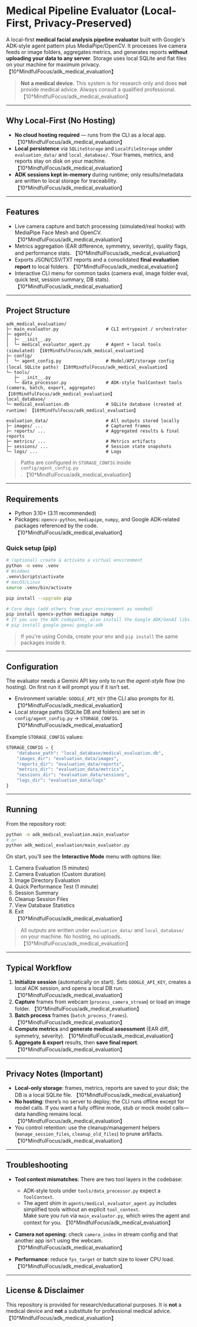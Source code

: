 # Medical Pipeline Evaluator (Local-First, Privacy-Preserved)

A local-first **medical facial analysis pipeline evaluator** built with Google's ADK-style agent pattern plus MediaPipe/OpenCV. It processes live camera feeds or image folders, aggregates metrics, and generates reports **without uploading your data to any server**. Storage uses local SQLite and flat files on your machine for maximum privacy. 【10†MindfulFocus/adk_medical_evaluation】

> **Not a medical device.** This system is for research only and does **not** provide medical advice. Always consult a qualified professional. 【10†MindfulFocus/adk_medical_evaluation】

---

## Why Local-First (No Hosting)
- **No cloud hosting required** — runs from the CLI as a local app. 【10†MindfulFocus/adk_medical_evaluation】  
- **Local persistence** via `SQLiteStorage` and `LocalFileStorage` under `evaluation_data/` and `local_database/`. Your frames, metrics, and reports stay on disk on your machine. 【10†MindfulFocus/adk_medical_evaluation】  
- **ADK sessions kept in-memory** during runtime; only results/metadata are written to local storage for traceability. 【10†MindfulFocus/adk_medical_evaluation】

---

## Features
- Live camera capture and batch processing (simulated/real hooks) with MediaPipe Face Mesh and OpenCV. 【10†MindfulFocus/adk_medical_evaluation】  
- Metrics aggregation (EAR difference, symmetry, severity), quality flags, and performance stats. 【10†MindfulFocus/adk_medical_evaluation】  
- Exports JSON/CSV/TXT reports and a consolidated **final evaluation report** to local folders. 【10†MindfulFocus/adk_medical_evaluation】  
- Interactive CLI menu for common tasks (camera eval, image folder eval, quick test, session summary, DB stats). 【10†MindfulFocus/adk_medical_evaluation】

---

## Project Structure
```
adk_medical_evaluation/
├─ main_evaluator.py                  # CLI entrypoint / orchestrator
├─ agents/
│  ├─ __init__.py
│  └─ medical_evaluator_agent.py      # Agent + local tools (simulated) 【10†MindfulFocus/adk_medical_evaluation】
├─ config/
│  └─ agent_config.py                 # Model/API/storage config (local SQLite paths) 【10†MindfulFocus/adk_medical_evaluation】
└─ tools/
   ├─ __init__.py
   └─ data_processor.py               # ADK-style ToolContext tools (camera, batch, export, aggregate) 【10†MindfulFocus/adk_medical_evaluation】
local_database/
└─ medical_evaluation.db              # SQLite database (created at runtime) 【10†MindfulFocus/adk_medical_evaluation】

evaluation_data/                      # All outputs stored locally
├─ images/ ...                        # Captured frames
├─ reports/ ...                       # Aggregated results & final reports
├─ metrics/ ...                       # Metrics artifacts
├─ sessions/ ...                      # Session state snapshots
└─ logs/ ...                          # Logs
```
> Paths are configured in `STORAGE_CONFIG` inside `config/agent_config.py`. 【10†MindfulFocus/adk_medical_evaluation】

---

## Requirements

- Python 3.10+ (3.11 recommended)
- Packages: `opencv-python`, `mediapipe`, `numpy`, and Google ADK-related packages referenced by the code. 【10†MindfulFocus/adk_medical_evaluation】

### Quick setup (pip)
```bash
# (optional) create & activate a virtual environment
python -m venv .venv
# Windows
.venv\Scripts\activate
# macOS/Linux
source .venv/bin/activate

pip install --upgrade pip

# Core deps (add others from your environment as needed)
pip install opencv-python mediapipe numpy
# If you use the ADK codepaths, also install the Google ADK/GenAI libs:
# pip install google-genai google-adk
```

> If you're using Conda, create your env and `pip install` the same packages inside it.

---

## Configuration

The evaluator needs a Gemini API key only to run the *agent-style* flow (no hosting). On first run it will prompt you if it isn’t set.

- Environment variable: `GOOGLE_API_KEY` (the CLI also prompts for it). 【10†MindfulFocus/adk_medical_evaluation】  
- Local storage paths (SQLite DB and folders) are set in `config/agent_config.py` → `STORAGE_CONFIG`. 【10†MindfulFocus/adk_medical_evaluation】

Example `STORAGE_CONFIG` values:
```python
STORAGE_CONFIG = {
    "database_path": "local_database/medical_evaluation.db",
    "images_dir": "evaluation_data/images",
    "reports_dir": "evaluation_data/reports",
    "metrics_dir": "evaluation_data/metrics",
    "sessions_dir": "evaluation_data/sessions",
    "logs_dir": "evaluation_data/logs"
}
```

---

## Running

From the repository root:

```bash
python -m adk_medical_evaluation.main_evaluator
# or
python adk_medical_evaluation/main_evaluator.py
```

On start, you’ll see the **Interactive Mode** menu with options like:
1. Camera Evaluation (5 minutes)  
2. Camera Evaluation (Custom duration)  
3. Image Directory Evaluation  
4. Quick Performance Test (1 minute)  
5. Session Summary  
6. Cleanup Session Files  
7. View Database Statistics  
8. Exit  
【10†MindfulFocus/adk_medical_evaluation】

> All outputs are written under `evaluation_data/` and `local_database/` on your machine. No hosting, no uploads. 【10†MindfulFocus/adk_medical_evaluation】

---

## Typical Workflow

1. **Initialize session** (automatically on start). Sets `GOOGLE_API_KEY`, creates a local ADK session, and opens a local DB run. 【10†MindfulFocus/adk_medical_evaluation】  
2. **Capture** frames from webcam (`process_camera_stream`) or load an image folder. 【10†MindfulFocus/adk_medical_evaluation】  
3. **Batch process** frames (`batch_process_frames`). 【10†MindfulFocus/adk_medical_evaluation】  
4. **Compute metrics** and **generate medical assessment** (EAR diff, symmetry, severity). 【10†MindfulFocus/adk_medical_evaluation】  
5. **Aggregate & export** results, then **save final report**. 【10†MindfulFocus/adk_medical_evaluation】

---

## Privacy Notes (Important)
- **Local-only storage**: frames, metrics, reports are saved to your disk; the DB is a local SQLite file. 【10†MindfulFocus/adk_medical_evaluation】  
- **No hosting**: there’s no server to deploy; the CLI runs offline except for model calls. If you want a fully offline mode, stub or mock model calls—data handling remains local. 【10†MindfulFocus/adk_medical_evaluation】  
- You control retention: use the cleanup/management helpers (`manage_session_files`, `cleanup_old_files`) to prune artifacts. 【10†MindfulFocus/adk_medical_evaluation】

---

## Troubleshooting

- **Tool context mismatches**: There are two tool layers in the codebase:
  - ADK-style tools under `tools/data_processor.py` expect a `ToolContext`.  
  - The agent shim in `agents/medical_evaluator_agent.py` includes simplified tools without an explicit `tool_context`.  
  Make sure you run via `main_evaluator.py`, which wires the agent and context for you. 【10†MindfulFocus/adk_medical_evaluation】

- **Camera not opening**: check `camera_index` in stream config and that another app isn’t using the webcam. 【10†MindfulFocus/adk_medical_evaluation】

- **Performance**: reduce `fps_target` or batch size to lower CPU load. 【10†MindfulFocus/adk_medical_evaluation】

---

## License & Disclaimer

This repository is provided for research/educational purposes. It is **not** a medical device and **not** a substitute for professional medical advice. 【10†MindfulFocus/adk_medical_evaluation】
